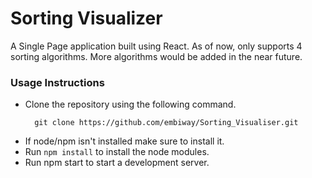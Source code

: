 # Sorting Visualizer

A Single Page application built using React. As of now,
only supports 4 sorting algorithms. More algorithms would be added in the near future.

### Usage Instructions

- Clone the repository using the following command.
  ```
    git clone https://github.com/embiway/Sorting_Visualiser.git
  ```
- If node/npm isn't installed make sure to install it.
- Run `npm install` to install the node modules.
- Run npm start to start a development server.
  

  